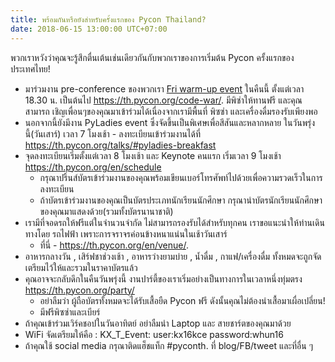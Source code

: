 ```yaml
---
title: พร้อมกันหรือยังสำหรับครั้งแรกของ Pycon Thailand?
date: 2018-06-15 13:00:00 UTC+07:00
---
```


พวกเราหวังว่าคุณจะรู้สึกตื่นเต้นเช่นเดียวกันกับพวกเราของการเริ่มต้น Pycon ครั้งแรกของประเทศไทย!

- มาร่วมงาน pre-conference ของพวกเรา [Fri warm-up event](../../code-war) ในคืนนี้ ตั้งแต่เวลา 18.30 น. เป็นต้นไป https://th.pycon.org/code-war/. มีพิซ่าให้ทานฟรี และคุณสามารถ เชิญเพื่อนๆของคุณมาเข้าร่วมได้เนื่องจากเรามีพื้นที่ พิซซ่า และเครื่องดื่มรองรับเพียงพอ
- นอกจากนี้ยังมีงาน PyLadies event ซึ่งจัดขึ้นเป็นพิเศษเพื่อสีสันและหลากหลาย ในวันพรุ่งนี้(วันเสาร์) เวลา 7 โมงเช้า - ลงทะเบียนเข้าร่วมงานได้ที่ https://th.pycon.org/talks/#pyladies-breakfast 
-  จุดลงทะเบียนเริ่มตั้งแต่เวลา 8 โมงเช้า และ Keynote คนแรก เริ่มเวลา 9 โมงเช้า  https://th.pycon.org/en/schedule
   - กรุณาปริ้นส์บัตรเข้าร่วมงานของคุณพร้อมเขียนเบอร์โทรศัพท์ไปด้วยเพื่อความรวดเร็วในการลงทะเบียน
   - ถ้าบัตรเข้าร่วมงานของคุณเป็นบัตรประเภทนักเรียนนักศึกษา กรุณานำบัตรนักเรียนนักศึกษาของคุณมาแสดงด้วย(รวมทั้งบัตรนานาชาติ)
- เรามีที่จอดรถให้ฟรีแต่ในจำนวนจำกัด ไม่สามารถรองรับได้สำหรับทุกคน เราขอแนะนำให้ท่านเดินทางโดย รถไฟฟ้า เพราะการจราจรค่อนข้างหนาแน่นในเช้าวันเสาร์
   - ที่นี่ - https://th.pycon.org/en/venue/.
- อาหารกลางวัน , เสิร์ฟชาช่วงเช้า , อาหารว่างยามบ่าย , น้ำดื่ม , กาแฟ/เครื่องดื่ม ทั้งหมดจะถูกจัดเตรียมไว้ให้และรวมในราคาบัตรแล้ว
- คุณอาจจะกลับดึกในคืนวันพรุ่งนี้ งานปาร์ตี้ของเราเริ่มอย่างเป็นทางการในเวลาหนึ่งทุ่มตรง https://th.pycon.org/party/
   -    อย่าลืมว่า ผู้ถือบัตรทั้งหมดจะได้รับเสื้อยืด Pycon ฟรี ดังนั้นคุณไม่ต้องนำเสื้อมาเผื่อเปลี่ยน!
   - มีฟรีพิซซ่าและเบียร์ 
- ถ้าคุณเข้าร่วมเวิร์คชอปในวันอาทิตย์ อย่าลืมนำ Laptop และ สายชาร์ตของคุณมาด้วย
- WiFi จัดเตรียมให้คือ : KX_T_Event: user:kx16kce password:whun16
- ถ้าคุณใช้ social media กรุณาติดแฮ็ชแท็ก #pyconth. ที่ blog/FB/tweet และที่อื่น ๆ  
